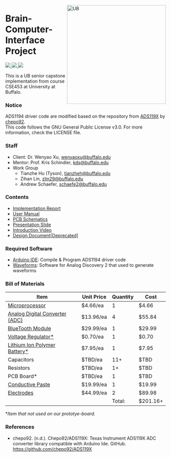 <a href="https://engineering.buffalo.edu/computer-science-engineering.html"><img align="right" src="https://www-student.cse.buffalo.edu/img/Department-of-Computer-Science-and-Engineering.png" alt="UB" width="310"></a>

# Brain-Computer-Interface Project
<a href="https://github.com/Tyson-Hu/Brain-Computer-Interface_Project/issues"> <img src="https://img.shields.io/github/issues/Tyson-Hu/Brain-Computer-Interface_Project"/> </a>
<a href="https://github.com/Tyson-Hu/Brain-Computer-Interface_Project/blob/master/LICENSE"> <img src="https://img.shields.io/github/license/Tyson-Hu/Brain-Computer-Interface_Project"/> </a>
<a href="https://github.com/Tyson-Hu/Brain-Computer-Interface_Project/commits/master"> <img src="https://img.shields.io/github/last-commit/Tyson-Hu/Brain-Computer-Interface_Project"/> </a>

This is a UB senior capstone implementation from course CSE453 at University at Buffalo.

### Notice 
ADS1194 driver code are modified based on the repository from [ADS119X](https://github.com/chepo92/ADS119X) by [chepo92](https://github.com/chepo92).      
This code follows the GNU General Public License v3.0. For more information, check the LICENSE file. 

### Staff
- Client: Dr. Wenyao Xu, wenyaoxu@buffalo.edu
- Mentor: Prof. Kris Schindler, kds@buffalo.edu
- Work Group
  - Tianzhe Hu (Tyson), tianzheh@buffalo.edu
  - Zihan Lin, zlin29@buffalo.edu
  - Andrew Schaefer, schaefe2@buffalo.edu

### Contents
- [Implementation Report](https://github.com/Tyson-Hu/Brain-Computer-Interface_Project/blob/master/Doc/BCI_Implementation_Report.pdf)
- [User Manual](https://github.com/Tyson-Hu/Brain-Computer-Interface_Project/blob/master/Doc/BCI_Prototype_User_Manual.pdf)
- [PCB Schematics](https://github.com/Tyson-Hu/Brain-Computer-Interface_Project/blob/master/Doc/PCB_schematics.pdf) 
- [Presentation Slide](https://github.com/Tyson-Hu/Brain-Computer-Interface_Project/blob/master/Doc/Presentation.pptx)
- [Introduction Video](https://github.com/Tyson-Hu/Brain-Computer-Interface_Project/blob/master/Doc/Introduction_video.mp4)
- [Design Document[Deprecated]](https://github.com/Tyson-Hu/Brain-Computer-Interface_Project/blob/master/Doc/Project_Requirement_and_Design%5BDEPRECATED%5D.pdf)

### Required Software
- [Arduino IDE](https://www.arduino.cc/en/software): Compile & Program ADS1194 driver code
- [Waveforms](https://digilent.com/reference/software/waveforms/waveforms-3/start): Software for Analog Discovery 2 that used to generate waveforms

### Bill of Materials 
| Item | Unit Price | Quantity | Cost |
| ---- | ---- | ---- | ---- |
| [Microprocessor](https://www.digikey.com/en/products/detail/microchip-technology/ATMEGA328P-PU/1914589) | $4.66/ea | 1 | $4.66 |
| [Analog Digital Converter (ADC)](https://www.digikey.com/en/products/detail/texas-instruments/ADS1194CPAG/2440834) | $13.96/ea | 4 | $55.84 |
| [BlueTooth Module](https://www.digikey.com/en/products/detail/digilent,-inc./410-214/3902828) | $29.99/ea | 1 | $29.99 |
| [Voltage Regulator*](https://www.mouser.com/ProductDetail/Texas-Instruments/LP5907MFX-3.3-NOPB?qs=biyDIajrTn6NhrJCoL%2FdSQ%3D%3D) | $0.70/ea | 1 | $0.70 |
| [Lithium Ion Polymer Battery*](https://www.adafruit.com/product/1578) | $7.95/ea | 1 | $7.95 |
| Capacitors | $TBD/ea | 11+ | $TBD |
| Resistors | $TBD/ea | 1+ | $TBD |
| PCB Board* | $TBD/ea | 1 | $TBD |
| [Conductive Paste](https://shop.openbci.com/collections/frontpage/products/ten20-conductive-paste-8oz-jar) | $19.99/ea | 1 | $19.99 |
| [Electrodes](https://shop.openbci.com/products/openbci-gold-cup-electrodes) | $44.99/ea | 2 | $89.98 |
||| Total:| $201.16+ |     

**Item that not used on our prototye-board.*

### References
- chepo92. (n.d.). Chepo92/ADS119X: Texas Instrument ADS119X ADC converter library compatible with Arduino Ide. GitHub. https://github.com/chepo92/ADS119X 
